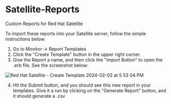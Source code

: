 # Satellite-Reports
Custom Reports for Red Hat Satellite

To import these reports into your Satellite server, follow the simple instructions below:

1. Go to Monitor -> Report Templates
2. Click the "Create Template" button in the upper right corner.
3. Give the Report a name, and then click the "import Button" to open the .erb file.  See the screenshot below:

![Red Hat Satellite - Create Template 2024-02-02 at 5 53 04 PM](https://github.com/lynndixon/satellite-reports/assets/14202086/19159fb8-1558-4144-a457-c7de6f7c7d6e)

4. Hit the Submit button, and you should see this new report in your templates.  Give it a run by clicking on the "Generate Report" button, and it should generate a .csv
